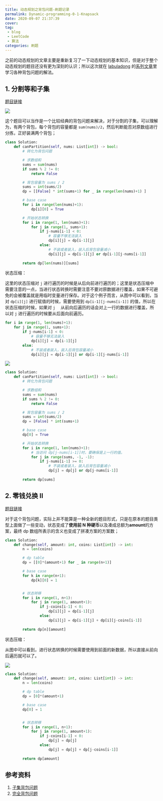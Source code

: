 ```yaml
---
title: 动态规划之背包问题-刷题记录
permalink: Dynamic-programming-0-1-Knapsack
date: 2020-09-07 21:37:39
cover: 
tag: 
 - blog
 - LeetCode
 - 算法
categories: 刷题
---
```


之前的动态规划的文章主要是重新复习了一下动态规划的基本知识，但是对于整个动态规划的题目还没有更为深刻的认识；所以这次就在 [labuladong](https://labuladong.gitbook.io/algo/) 的[系列文章](https://mp.weixin.qq.com/s/RXfnhSpVBmVneQjDSUSAVQ)里学习各种背包问题的解法。

<!--more-->

## 1. 分割等和子集

[题目链接](https://leetcode-cn.com/problems/partition-equal-subset-sum/)

![](https://xerrors.oss-cn-shanghai.aliyuncs.com/imgs/20200907230101.png)

这个题目可以当作是一个比较经典的背包问题来解决，对于分割的子集，可以理解为，有两个背包，每个背包的容量都是 `sum(nums)/2`，然后判断能否对原数组进行分拣，正好装满两个背包；

```python
class Solution:
    def canPartition(self, nums: List[int]) -> bool:
        # 转化为背包问题

        # 求数组和
        sums = sum(nums)
        if sums % 2 != 0:
            return False

        # 背包容量为 sums / 2
        sums = int(sums/2)
        dp = [[False] * int(sums+1) for _ in range(len(nums)+1) ]

        # base case
        for i in range(len(nums)+1):
            dp[i][0] = True 

        # 开始状态转换
        for i in range(1, len(nums)+1):
            for j in range(1, sums+1):
                if j-nums[i-1] < 0:
                    # 容量不够无法装入
                    dp[i][j] = dp[i-1][j]
                else:
                    # 不装或者装入，装入后背包容量减小
                    dp[i][j] = dp[i-1][j] or dp[i-1][j-nums[i-1]]
        
        return dp[len(nums)][sums]
```

状态压缩：

这里的状态压缩对 `j` 进行遍历的时候是从后向前进行遍历的；这里是状态压缩中需要注意的一点，当进行状态转换时需要注意不要对原数据进行覆盖，如果不可避免的会被覆盖就是用临时变量进行保存。对于这个例子而言，从图中可以看到，当对 `dp[i][j]` 进行赋值的时候，需要使用到 `dp[i-1][j-nums[i-1]]` 的值，所以在状态压缩的时候，如果对 `j  ` 从前向后遍历的话会对上一行的数据进行覆盖，所以对 `j` 进行遍历的时候要从后面向前遍历。

```python
for i in range(1, len(nums)+1):
    for j in range(1, sums+1):
        if j-nums[i-1] < 0:
            # 容量不够无法装入
            dp[i][j] = dp[i-1][j]
        else:
            # 不装或者装入，装入后背包容量减小
            dp[i][j] = dp[i-1][j] or dp[i-1][j-nums[i-1]]
```

![](https://xerrors.oss-cn-shanghai.aliyuncs.com/imgs/20200907215829.png)

```python
class Solution:
    def canPartition(self, nums: List[int]) -> bool:
        # 转化为背包问题

        # 求数组和
        sums = sum(nums)
        if sums % 2 != 0:
            return False

        # 背包容量为 sums / 2
        sums = int(sums/2)
        dp = [False] * int(sums+1)

        # base case
        dp[0] = True 

        # 开始状态转换
        for i in range(1, len(nums)+1):
            # 当访问 dp[j-nums[i-1]]时，要确保是上一行的值。
            for j in range(sums, -1, -1):
                if j-nums[i-1] >= 0:
                    # 不装或者装入，装入后背包容量减小
                    dp[j] = dp[j] or dp[j-nums[i-1]]
        
        return dp[sums]
```

## 2. 零钱兑换 II

[题目链接](https://leetcode-cn.com/problems/coin-change-2/)

对于这个背包问题，实际上并不能算是一种全新的题目形式，只是在原本的题目类型上面做了一些变动，状态变成了**使用前 N 种硬币**以及凑成总额为**amount**的方案，最终 dp 数组所表示的含义也变成了拼凑方案的方案数；

```python
class Solution:
    def change(self, amount: int, coins: List[int]) -> int:
        n = len(coins)

        # dp table
        dp = [[0]*(amount+1) for _ in range(n+1)]

        # base case
        for k in range(n+1):
            dp[k][0] = 1


        # 状态转移
        for i in range(1, n+1):
            for j in range(1, amount+1):
                if j-coins[i-1] < 0:
                    dp[i][j] = dp[i-1][j]
                else:
                    dp[i][j] = dp[i-1][j] + dp[i][j-coins[i-1]]
        
        return dp[n][amount]
```

状态压缩：

从图中可以看到，进行状态转换的时候需要使用到前面的新数据，所以直接从前向后遍历就可以了。

![](https://xerrors.oss-cn-shanghai.aliyuncs.com/imgs/20200907225814.png)

```python
class Solution:
    def change(self, amount: int, coins: List[int]) -> int:
        n = len(coins)

        # dp table
        dp = [0]*(amount+1)

        # base case
        dp[0] = 1


        # 状态转移
        for i in range(1, n+1):
            for j in range(1, amount+1):
                if j-coins[i-1] < 0:
                    dp[j] = dp[j]
                else:
                    dp[j] = dp[j] + dp[j-coins[i-1]]
        
        return dp[amount]
```

## 参考资料

1. [子集背包问题](https://labuladong.gitbook.io/algo/dong-tai-gui-hua-xi-lie/bei-bao-zi-ji)
2. [完全背包问题](https://labuladong.gitbook.io/algo/dong-tai-gui-hua-xi-lie/bei-bao-ling-qian)